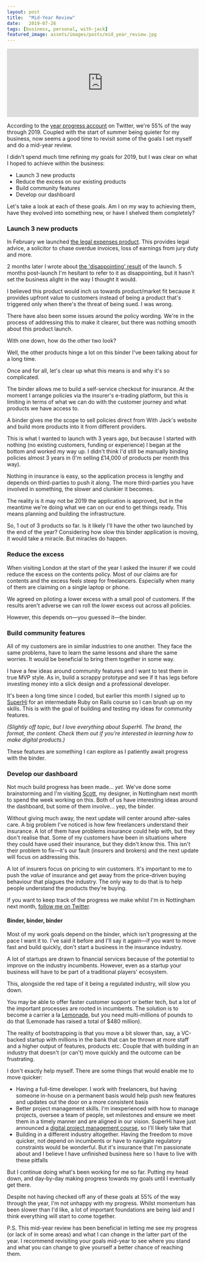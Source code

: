 ```yaml
---
layout: post
title:  "Mid-Year Review"
date:   2019-07-26
tags: [business, personal, with-jack]
featured_image: assets/images/posts/mid_year_review.jpg
---
```


<iframe src='https://share.transistor.fm/e/26e4450a' width='100%' height='180' frameborder='0' scrolling='no' seamless='true' style='width:100%; height:180px;'></iframe>

According to the <a href="https://twitter.com/yearprogress">year progress account</a> on Twitter, we're 55% of the way through 2019. Coupled with the start of summer being quieter for my business, now seems a good time to revisit some of the goals I set myself and do a mid-year review.

I didn't spend much time refining my goals for 2019, but I was clear on what I hoped to achieve within the business:

* Launch 3 new products
* Reduce the excess on our existing products
* Build community features
* Develop our dashboard

Let's take a look at each of these goals. Am I on my way to achieving them, have they evolved into something new, or have I shelved them completely? 

<h3>Launch 3 new products</h3>

In February we launched <a href="https://withjack.co.uk/news/2019/02/26/new-product-helping-you-get-paid-on-time">the legal expenses product</a>. This provides legal advice, a solicitor to chase overdue invoices, loss of earnings from jury duty and more.

2 months later I wrote about <a href="https://iamashley.co.uk/reflecting-on-a-disappointing-product-launch">the 'disappointing' result</a> of the launch. 5 months post-launch I'm hesitant to refer to it as disappointing, but it hasn't set the business alight in the way I thought it would.

I believed this product would inch us towards product/market fit because it provides upfront value to customers instead of being a product that's triggered only when there's the threat of being sued. I was wrong.

There have also been some issues around the policy wording. We're in the process of addressing this to make it clearer, but there was nothing smooth about this product launch.

With one down, how do the other two look?

Well, the other products hinge a lot on this binder I've been talking about for a long time.

Once and for all, let's clear up what this means is and why it's so complicated.

The binder allows me to build a self-service checkout for insurance. At the moment I arrange policies via the insurer's e-trading platform, but this is limiting in terms of what we can do with the customer journey and what products we have access to.

A binder gives me the scope to sell policies direct from With Jack's website and build more products into it from different providers.

This is what I wanted to launch with 3 years ago, but because I started with nothing (no existing customers, funding or experience) I began at the bottom and worked my way up. I didn't think I'd still be manually binding policies almost 3 years in (I'm selling £14,000 of products per month this way).

Nothing in insurance is easy, so the application process is lengthy and depends on third-parties to push it along. The more third-parties you have involved in something, the slower and clunkier it becomes.

The reality is it may not be 2019 the application is approved, but in the meantime we're doing what we can on our end to get things ready. This means planning and building the infrastructure.

So, 1 out of 3 products so far. Is it likely I'll have the other two launched by the end of the year? Considering how slow this binder application is moving, it would take a miracle. But miracles do happen.

<h3>Reduce the excess</h3>

When visiting London at the start of the year I asked the insurer if we could reduce the excess on the contents policy. Most of our claims are for contents and the excess feels steep for freelancers. Especially when many of them are claiming on a single laptop or phone.

We agreed on piloting a lower excess with a small pool of customers. If the results aren't adverse we can roll the lower excess out across all policies.

However, this depends on—you guessed it—the binder.

<h3>Build community features</h3>

All of my customers are in similar industries to one another. They face the same problems, have to learn the same lessons and share the same worries. It would be beneficial to bring them together in some way.

I have a few ideas around community features and I want to test them in true MVP style. As in, build a scrappy prototype and see if it has legs before investing money into a slick design and a professional developer. 

It's been a long time since I coded, but earlier this month I signed up to <a href="https://www.superhi.com/">SuperHi</a> for an intermediate Ruby on Rails course so I can brush up on my skills. This is with the goal of building and testing my ideas for community features.

_(Slightly off topic, but I love everything about SuperHi. The brand, the format, the content. Check them out if you're interested in learning how to make digital products.)_

These features are something I can explore as I patiently await progress with the binder.

<h3>Develop our dashboard</h3>

Not much build progress has been made… _yet_. We've done some brainstorming and I'm visiting <a href="https://www.scott.is/">Scott</a>, my designer, in Nottingham next month to spend the week working on this. Both of us have interesting ideas around the dashboard, but some of them involve… yep, the binder.

Without giving much away, the next update will center around after-sales care. A big problem I've noticed is how few freelancers understand their insurance. A lot of them have problems insurance could help with, but they don't realise that. Some of my customers have been in situations where they could have used their insurance, but they didn't know this. This isn't their problem to fix—it's our fault (insurers and brokers) and the next update will focus on addressing this.

A lot of insurers focus on pricing to win customers. It's important to me to push the _value_ of insurance and get away from the price-driven buying behaviour that plagues the industry. The only way to do that is to help people understand the products they're buying.

If you want to keep track of the progress we make whilst I'm in Nottingham next month, <a href="https://twitter.com/iamashley">follow me on Twitter</a>.

<h4>Binder, binder, binder</h4>

Most of my work goals depend on the binder, which isn't progressing at the pace I want it to. I've said it before and I'll say it again—if you want to move fast and build quickly, don't start a business in the insurance industry.

A lot of startups are drawn to financial services because of the potential to improve on the industry incumbents. However, even as a startup your business will have to be part of a traditional players' ecosystem.

This, alongside the red tape of it being a regulated industry, will slow you down.

You may be able to offer faster customer support or better tech, but a lot of the important processes are rooted in incumbents. The solution is to become a carrier a la <a href="https://stories.lemonade.com/lemonade-sets-new-world-record-706ef8674110">Lemonade</a>, but you need multi-millions of pounds to do that (Lemonade has raised a total of $480 million).

The reality of bootstrapping is that you move a bit slower than, say, a VC-backed startup with millions in the bank that can be thrown at more staff and a higher output of features, products etc. Couple that with building in an industry that doesn't (or can't) move quickly and the outcome can be frustrating.

I don't exactly help myself. There are some things that would enable me to move quicker:

* Having a full-time developer. I work with freelancers, but having someone in-house on a permanent basis would help push new features and updates out the door on a more consistent basis
* Better project management skills. I'm inexperienced with how to manage projects, oversee a team of people, set milestones and ensure we meet them in a timely manner and are aligned in our vision. SuperHi have just announced a <a href="https://www.superhi.com/digital-project-management">digital project management course</a>, so I'll likely take that
* Building in a different industry altogether. Having the freedom to move quicker, not depend on incumbents or have to navigate regulatory constraints would be wonderful. But it's insurance that I'm passionate about and I believe I have unfinished business here so I have to live with these pitfalls

But I continue doing what's been working for me so far. Putting my head down, and day-by-day making progress towards my goals until I eventually get there.

Despite not having checked off any of these goals at 55% of the way through the year, I'm not unhappy with my progress. Whilst momentum has been slower than I'd like, a lot of important foundations are being laid and I think everything will start to come together. 

P.S. This mid-year review has been beneficial in letting me see my progress (or lack of in some areas) and what I can change in the latter part of the year. I recommend revisiting your goals mid-year to see where you stand and what you can change to give yourself a better chance of reaching them.